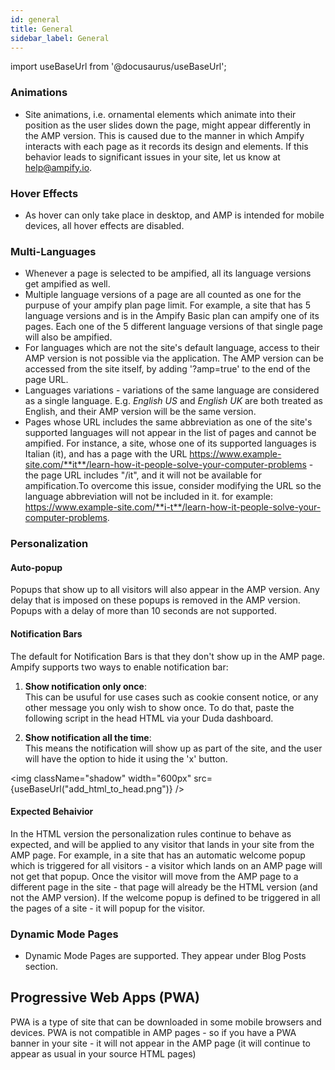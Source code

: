```yaml
---
id: general
title: General
sidebar_label: General
---
```

import useBaseUrl from '@docusaurus/useBaseUrl'; 

### Animations
* Site animations, i.e. ornamental elements which animate into their position as the user slides down the page, might appear differently in the AMP version. This is caused due to the manner in which Ampify interacts with each page as it records its design and elements. If this behavior leads to significant issues in your site, let us know at help@ampify.io.
### Hover Effects
* As hover can only take place in desktop, and AMP is intended for mobile devices, all hover effects are disabled.
### Multi-Languages
* Whenever a page is selected to be ampified, all its language versions get ampified as well. 
* Multiple language versions of a page are all counted as one for the purpuse of your ampify plan page limit. For example, a site that has 5 language versions and is in the Ampify Basic plan can ampify one of its pages. Each one of the 5 different language versions of that single page will also be ampified.
* For languages which are not the site's default language, access to their AMP version is not possible via the application. The AMP version can be accessed from the site itself, by adding '?amp=true' to the end of the page URL.
* Languages variations - variations of the same language are considered as a single language. E.g. *English US* and *English UK* are both treated as English, and their AMP version will be the same version.
* Pages whose URL includes the same abbreviation as one of the site's supported languages will not appear in the list of pages and cannot be ampified. For instance, a site, whose one of its supported languages is Italian (it), and has a page with the URL https://www.example-site.com/**it**/learn-how-it-people-solve-your-computer-problems - the page URL includes "/it", and it will not be available for ampification.To overcome this issue, consider modifying the URL so the language abbreviation will not be included in it. for example: https://www.example-site.com/**i-t**/learn-how-it-people-solve-your-computer-problems.
### Personalization
#### Auto-popup 
Popups that show up to all visitors will also appear in the AMP version. Any delay that is imposed on these popups is removed in the AMP version. Popups with a delay of more than 10 seconds are not supported. 
#### Notification Bars
The default for Notification Bars is that they don't show up in the AMP page.  
Ampify supports two ways to enable notification bar:
1. __Show notification only once__:  
This can be usuful for use cases such as cookie consent notice, or any other message you only wish to show once. To do that, paste the following script in the head HTML via your Duda dashboard.
   
    <script> var amp_keep_notifications_only_once = true </script>
    
2. __Show notification all the time__:  
This means the notification will show up as part of the site, and the user will have the option to hide it using the 'x' button.

    <script> var amp_keep_notifications = true </script>  
<img className="shadow" width="600px" src={useBaseUrl("add_html_to_head.png")} />


#### Expected Behaivior 
In the HTML version the personalization rules continue to behave as expected, and will be applied to any visitor that lands in your site from the AMP page. For example, in a site that has an automatic welcome popup which is triggered for all visitors - a visitor which lands on an AMP page will not get that popup. Once the visitor will move from the AMP page to a different page in the site - that page will already be the HTML version (and not the AMP version). If the welcome popup is defined to be triggered in all the pages of a site - it will popup for the visitor.
### Dynamic Mode Pages
* Dynamic Mode Pages are supported. They appear under Blog Posts section.

## Progressive Web Apps (PWA)
PWA is a type of site that can be downloaded in some mobile browsers and devices. PWA is not compatible in AMP pages - so if you have a PWA banner in your site - it will not appear in the AMP page (it will continue to appear as usual in your source HTML pages)
